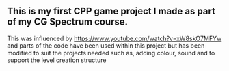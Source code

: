 ## This is my first CPP game project I made as part of my CG Spectrum course. 

This was influenced by https://www.youtube.com/watch?v=xW8skO7MFYw and parts of the code have been used within this project but has been modified to suit the projects needed such as,
adding colour, sound and to support the level creation structure
